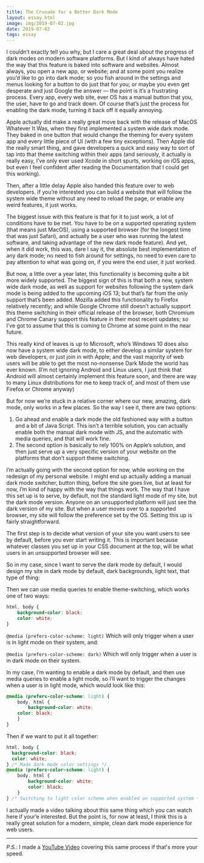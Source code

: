 ```yaml
---
title: The Crusade for a Better Dark Mode
layout: essay.html
image: img/2019-07-02.jpg
date: 2019-07-02
tags: essay 
---
```



I couldn’t exactly tell you why, but I care a great deal about the progress of dark modes on modern software platforms. But I kind of always have hated the way that this feature is baked into software and websites. Almost always, you open a new app, or website; and at some point you realize you’d like to go into dark mode; so you fish around in the settings and menus looking for a button to do just that for you; or maybe you even get desperate and just Google the answer — the point is it’s a frustrating process. Every app, every web site, ever OS has a manual button that you, the user, have to go and track down. Of course that’s just the process for enabling the dark mode, turning it back off it equally annoying.

Apple actually did make a really great move back with the release of MacOS Whatever It Was, when they first implemented a system wide dark mode. They baked in one button that would change the theming for every system app and every little piece of UI (with a few tiny exceptions). Then Apple did the really smart thing, and gave developers a quick and easy way to sort of tap into that theme switching within their apps (and seriously, it actually is really easy, I’ve only ever used Xcode in short spurts, working on iOS apps, but even I feel confident after reading the Documentation that I could get this working).

Then, after a little delay Apple also handed this feature over to web developers. If you’re interested you can build a website that will follow the system wide theme without any need to reload the page, or enable any weird features, it just works.

The biggest issue with this feature is that for it to just work, a lot of conditions have to be met. You have to be on a supported operating system (that means just MacOS), using a supported browser (for the longest time that was just Safari), and actually be a user who was running the latest software, and taking advantage of the new dark mode feature). And yet, when it did work, this was, dare I say it, the absolute best implementation of any dark mode; no need to fish around for settings, no need to even care to pay attention to what was going on, if you were the end user, it just worked.

But now, a little over a year later, this functionality is becoming quite a bit more widely supported. The biggest sign of this is that both a new, system wide dark mode, as well as support for websites following the system dark mode is being added to the upcoming iOS 13; but that’s far from the only support that’s been added. Mozilla added this functionality to Firefox relatively recently; and while Google Chrome still doesn’t actually support this theme switching in their official release of the browser, both Chromium and Chrome Canary support this feature in their most recent updates; so I’ve got to assume that this is coming to Chrome at some point in the near future.

This really kind of leaves is up to Microsoft, who’s Windows 10 does also now have a system wide dark mode, to either develop a similar system for web developers, or just join in with Apple; and the vast majority of web users will be able to get the most no-nonsense Dark Mode the world has ever known. (I’m not ignoring Android and Linux users, I just think that Android will almost certainly implement this feature soon, and there are way to many Linux distributions for me to keep track of, and most of them use Firefox or Chrome anyway)

But for now we’re stuck in a relative corner where our new, amazing, dark mode, only works in a few places. So the way I see it, there are two options:

1. Go ahead and enable a dark mode the old fashioned way with a button and a bit of Java Script. This isn’t a terrible solution, you can actually enable both the manual dark mode with JS, and the automatic with media queries, and that will work fine.
2. The second option is basically to rely 100% on Apple’s solution, and then just serve up a very specific version of your website on the platforms that don’t support theme switching.

I’m actually going with the second option for now, while working on the redesign of my personal website. I might end up actually adding a manual dark mode switcher, button thing, before the site goes live, but at least for now, I’m kind of happy with the way that things work. The way that I have this set up is to serve, by default, not the standard light mode of my site, but the dark mode version. Anyone on an unsupported platform will just see the dark version of my site. But when a user moves over to a supported browser, my site will follow the preference set by the OS. Setting this up is fairly straightforward.

The first step is to decide what version of your site you want users to see by default, before you ever start writing it. This is important because whatever classes you set up in your CSS document at the top, will be what users in an unsupported browser will see.

So in my case, since I want to serve the dark mode by default, I would design my site in dark mode by default, dark backgrounds, light text, that type of thing:

Then we can use media queries to enable theme-switching, which works one of two ways:

```css
html, body {
	background-color: black; 
	color: white; 
}
```

`@media (prefers-color-scheme: light)` Which will only trigger when a user is in light mode on their system, and:

`@media (prefers-color-scheme: dark)` Which will only trigger when a user is in dark mode on their system.

In my case, I’m wanting to enable a dark mode by default, and then use media queries to enable a light mode, so I’ll want to trigger the changes when a user is in light mode, which would look like this:

```css
@media (prefers-color-scheme: light) {
	body, html {
		background-color: white;
    color: black;
	}
}
```

Then if we want to put it all together:

```css
html, body {
  background-color: black; 
  color: white; 
} /* Made dark mode color settings */
@media (prefers-color-scheme: light) {
	body, html {
		background-color: white; 
		color: black; 
	}
} /* Switching to light color scheme when enabled on supported system */
```

I actually made a video talking about this same thing which you can watch here if your’e interested. But the point is, for now at least, I think this is a really great solution for a modern, simple, clean dark mode experience for web users.

---

*P.S.*: I made a [YouTube Video](https://youtu.be/oRuOwozgTiw) covering this same process if that's more your speed.
